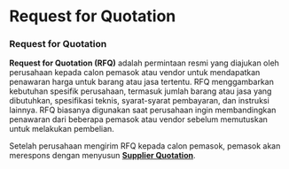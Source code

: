 # Request for Quotation

### Request for Quotation

**Request for Quotation (RFQ)** adalah permintaan resmi yang diajukan oleh perusahaan kepada calon pemasok atau vendor untuk mendapatkan penawaran harga untuk barang atau jasa tertentu. RFQ menggambarkan kebutuhan spesifik perusahaan, termasuk jumlah barang atau jasa yang dibutuhkan, spesifikasi teknis, syarat-syarat pembayaran, dan instruksi lainnya. RFQ biasanya digunakan saat perusahaan ingin membandingkan penawaran dari beberapa pemasok atau vendor sebelum memutuskan untuk melakukan pembelian.

Setelah perusahaan mengirim RFQ kepada calon pemasok, pemasok akan merespons dengan menyusun [**Supplier Quotation**](supplier-quotation.md).
